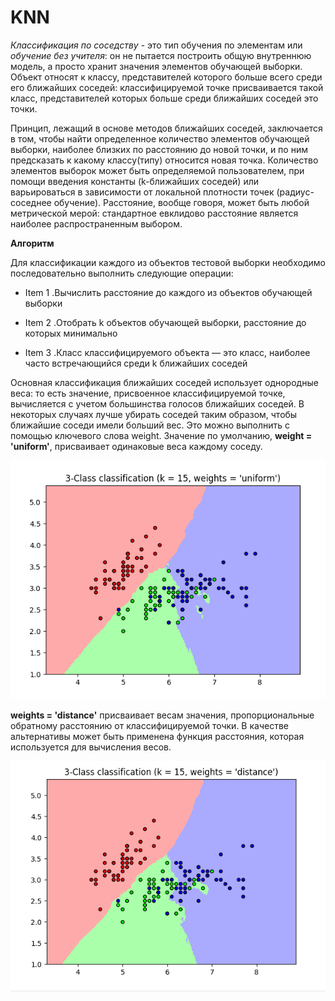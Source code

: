 # KNN

*Классификация по соседству* - это тип обучения по элементам или *обучение без учителя*: он не пытается построить общую внутреннюю модель, а просто хранит значения элементов обучающей выборки. Объект относят к классу, представителей которого больше всего среди его ближайших соседей: классифицируемой точке присваивается такой класс, представителей которых больше среди ближайших соседей это точки.  

Принцип, лежащий в основе методов ближайших соседей, заключается в том, чтобы найти определенное количество элементов обучающей выборки, наиболее близких по расстоянию до новой точки, и по ним предсказать к какому классу(типу) относится новая точка. Количество элементов выборок может быть определяемой пользователем, при помощи введения константы (k-ближайших соседей) или варьироваться в зависимости от локальной плотности точек (радиус-соседнее обучение). Расстояние, вообще говоря, может быть любой метрической мерой: стандартное евклидово расстояние является наиболее распространенным выбором. 

**Алгоритм**

Для классификации каждого из объектов тестовой выборки необходимо последовательно выполнить следующие операции:

* Item 1 .Вычислить расстояние до каждого из объектов обучающей выборки

* Item 2 .Отобрать k объектов обучающей выборки, расстояние до которых минимально

* Item 3 .Класс классифицируемого объекта — это класс, наиболее часто встречающийся среди k ближайших соседей


Основная классификация ближайших соседей использует однородные веса: то есть значение, присвоенное классифицируемой точке, вычисляется с учетом большинства голосов ближайших соседей. В некоторых случаях лучше убирать соседей таким образом, чтобы ближайшие соседи имели больший вес. Это можно выполнить с помощью ключевого слова weight. Значение по умолчанию, **weight = 'uniform'**, присваивает одинаковые веса каждому соседу. 

![](https://raw.githubusercontent.com/VolozhaninaAlina/KNN/master/1.PNG)

**weights = 'distance'** присваивает весам значения, пропорциональные обратному расстоянию от классифицируемой точки. В качестве альтернативы может быть применена функция расстояния, которая используется для вычисления весов.

![](https://raw.githubusercontent.com/VolozhaninaAlina/KNN/master/2.PNG)

